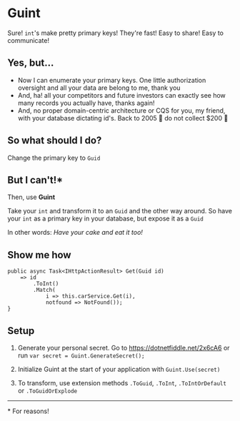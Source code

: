 

# Guint
Sure! `int`'s make pretty primary keys! They're fast! Easy to share! Easy to communicate!

## Yes, but...

- Now I can enumerate your primary keys. One little authorization oversight and all your data are belong to me, thank you
- And, ha! all your competitors and future investors can exactly see how many records you actually have, thanks again!
- And, no proper domain-centric architecture or CQS for you, my friend, with your database dictating id's. Back to 2005 🦕 do not collect $200 👋

## So what should I do?
Change the primary key to `Guid`

## But I can't!*
Then, use **Guint**

Take your `int` and transform it to an `Guid` and the other way around. So have your `int` as a primary key in your database, but expose it as a `Guid`

In other words: *Have your cake and eat it too!*

## Show me how
```
public async Task<IHttpActionResult> Get(Guid id)
    => id
        .ToInt()
        .Match(
            i => this.carService.Get(i),
            notfound => NotFound());
}
```

## Setup

1. Generate your personal secret. Go to https://dotnetfiddle.net/2x6cA6 or run `var secret = Guint.GenerateSecret();`

2. Initialize Guint at the start of your application with `Guint.Use(secret)`

3. To transform, use extension methods `.ToGuid`, `.ToInt`, `.ToIntOrDefault` or `.ToGuidOrExplode`


---
\* For reasons!
